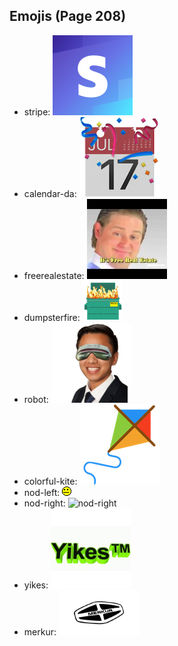
## Emojis (Page 208)

* stripe: ![stripe](output/stripe.png)
* calendar-da: ![calendar-da](output/calendar-da.png)
* freerealestate: ![freerealestate](output/freerealestate.jpg)
* dumpsterfire: ![dumpsterfire](output/dumpsterfire.gif)
* robot: ![robot](output/robot.png)
* colorful-kite: ![colorful-kite](output/colorful-kite.png)
* nod-left: ![nod-left](output/nod-left.gif)
* nod-right: ![nod-right](output/nod-right)
* yikes: ![yikes](output/yikes.gif)
* merkur: ![merkur](output/merkur.png)
